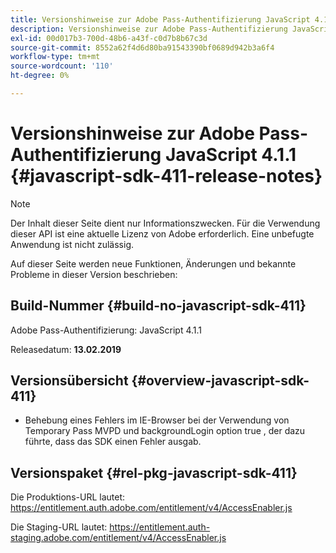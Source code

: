 ```yaml
---
title: Versionshinweise zur Adobe Pass-Authentifizierung JavaScript 4.1.1
description: Versionshinweise zur Adobe Pass-Authentifizierung JavaScript 4.1.1
exl-id: 00d017b3-700d-48b6-a43f-c0d7b8b67c3d
source-git-commit: 8552a62f4d6d80ba91543390bf0689d942b3a6f4
workflow-type: tm+mt
source-wordcount: '110'
ht-degree: 0%

---
```


# Versionshinweise zur Adobe Pass-Authentifizierung JavaScript 4.1.1 {#javascript-sdk-411-release-notes}

>[!NOTE]
>
>Der Inhalt dieser Seite dient nur Informationszwecken. Für die Verwendung dieser API ist eine aktuelle Lizenz von Adobe erforderlich. Eine unbefugte Anwendung ist nicht zulässig.

Auf dieser Seite werden neue Funktionen, Änderungen und bekannte Probleme in dieser Version beschrieben:

## Build-Nummer {#build-no-javascript-sdk-411}

Adobe Pass-Authentifizierung: JavaScript 4.1.1

Releasedatum: **13.02.2019**


## Versionsübersicht {#overview-javascript-sdk-411}

* Behebung eines Fehlers im IE-Browser bei der Verwendung von Temporary Pass MVPD und backgroundLogin option true , der dazu führte, dass das SDK einen Fehler ausgab.


## Versionspaket {#rel-pkg-javascript-sdk-411}

Die Produktions-URL lautet: https://entitlement.auth.adobe.com/entitlement/v4/AccessEnabler.js

Die Staging-URL lautet: https://entitlement.auth-staging.adobe.com/entitlement/v4/AccessEnabler.js
